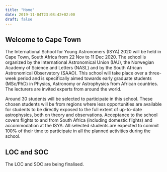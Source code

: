 ```yaml
---
title: "Home"
date: 2019-11-04T23:08:42+02:00
draft: false
---
```


## Welcome to Cape Town

The International School for Young Astronomers (ISYA) 2020 will be held in Cape Town, South Africa from 22 Nov to 11 Dec 2020. The school is organized by the International Astronomical Union (IAU), the Norwegian Academy of Science and Letters (NASL) and by the South African Astronomical Observatory (SAAO). This school will take place over a three-week period and is specifically aimed towards early graduate students (MSc/PhD) in Physics, Astronomy or Astrophysics from African countries. The lecturers are invited experts from around the world.

Around 30 students will be selected to participate in this school. These chosen students will be from regions where less opportunities are available for students to be directly exposed to the full extent of up-to-date astrophysics, both on theory and observations. Acceptance to the school covers flights to and from South Africa (including domestic flights) and accommodation at the ISYA. All selected students are expected to commit 100% of their time to participate in all the planned activities during the school.

## LOC and SOC

The LOC and SOC are being finalised.
